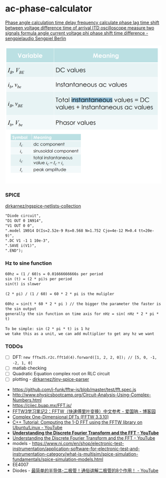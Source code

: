 # ac-phase-calculator
[Phase angle calculation time delay frequency calculate phase lag time shift between voltage difference time of arrival ITD oscilloscope measure two signals formula angle current voltage phi phase shift time difference - sengpielaudio Sengpiel Berlin](https://sengpielaudio.com/calculator-timedelayphase.htm)

![](./394358342-a2bef090-25ae-47ed-b524-299a000086f6.png)

### SPICE
[dirkarnez/ngspice-netlists-collection](https://github.com/dirkarnez/ngspice-netlists-collection)
```
"Diode circuit",
"D1 OUT 0 1N914",
"V1 OUT 0 0",
".model 1N914 D(Is=2.52e-9 Rs=0.568 N=1.752 Cjo=4e-12 M=0.4 tt=20e-9)",
".DC V1 -1 1 10e-3",
".SAVE i(V1)",
".END");
```
### Hz to sine function
```
60hz = (1 / 60)s = 0.01666666666s per period
sin (t) = (2 * pi)s per period
sin(t) is slower

(2 * pi) / (1 / 60) = 60 * 2 * pi is the mulipler

60hz = sin(t * 60 * 2 * pi ) // the bigger the parameter the faster is the sin output
generally the sin function on time axis for nHz = sin( nHz * 2 * pi * t)

To be simple: sin (2 * pi * t) is 1 hz
we take this as a unit, we can add multiplier to get any hz we want
```











### TODOs
- [ ] DFT: `new fftwJS.r2c.fft1d(4).forward([1, 2, 2, 0]); // [5, 0, -1, -2, 1, 0]`
- [ ] matlab checking
- [ ] Quadratic Equation complex root on RLC circuit
- [ ] plotting
      - [dirkarnez/tiny-spice-parser](https://github.com/dirkarnez/tiny-spice-parser)

- https://github.com/j-funk/fftw-js/blob/master/test/fft.spec.js
- http://www.physicsbootcamp.org/Circuit-Analysis-Using-Complex-Numbers.html
- https://ciiec.buap.mx/FFT.js/
- [FFTW3学习笔记2：FFTW（快速傅里叶变换）中文参考 - 爱国呐 - 博客园](https://www.cnblogs.com/aiguona/p/9407425.html)
- [Complex One-Dimensional DFTs (FFTW 3.3.10)](https://www.fftw.org/doc/Complex-One_002dDimensional-DFTs.html)
- [C++ Tutorial: Computing the 1-D FFT using the FFTW library on Ubuntu/Linux - YouTube](https://www.youtube.com/watch?v=CMyG4hsKCJo)
- [**Understanding the Discrete Fourier Transform and the FFT - YouTube**](https://www.youtube.com/watch?v=QmgJmh2I3Fw)
- [Understanding the Discrete Fourier Transform and the FFT - YouTube](https://www.youtube.com/watch?v=QmgJmh2I3Fw)
- models
      - https://www.ni.com/en/shop/electronic-test-instrumentation/application-software-for-electronic-test-and-instrumentation-category/what-is-multisim/spice-simulation-fundamentals/spice-simulation-models.html
- EE4007
- Diodes
      - [最简单的半导体-二极管！通俗讲解二极管的8个作用！ - YouTube](https://www.youtube.com/watch?v=lsSHvi6ncyI)
